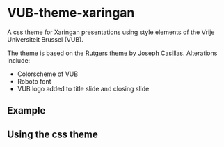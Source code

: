 # VUB-theme-xaringan
A css theme for Xaringan presentations using style elements of the Vrije Universiteit Brussel (VUB).

The theme is based on the [Rutgers theme by Joseph Casillas](https://github.com/jvcasillas/ru_xaringan). Alterations include:

- Colorscheme of VUB
- Roboto font
- VUB logo added to title slide and closing slide

## Example

## Using the css theme
